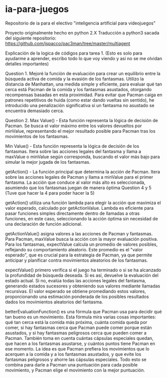 # ia-para-juegos
Repositorio de ia para el electivo "inteligencia artificial para videojuegos"

Proyecto originalmente hecho en python 2.X 
Traducción a python3 sacada del siguiente repositorio: https://github.com/jspacco/pac3man/tree/master/multiagent

Explicación de la logica de códigos para tarea 1. (Esto es solo para ayudarme a aprender, escribo todo lo que voy viendo y asi no se me olvidan detalles importantes)

Question 1.
Mejoré la función de evaluación para crear un equilibrio entre la búsqueda activa de comida y la evasión  de los fantasmas. Utilizo la distancia de Manhattan, una medida simple y eficiente, para evaluar qué tan cerca está Pacman de la comida y los fantasmas asustados, otorgando recompensas basadas en esta proximidad. Para evitar que Pacman caiga en patrones repetitivos de huida (como estar dando vueltas sin sentido), he introducido una penalización significativa si un fantasma no asustado se encuentra demasiado cerca.  

Question 2.
Max Value() - Esta función representa la lógica de decisión de Pacman. Se busca el valor máximo entre los valores devueltos por minValue, representando el mejor resultado posible para Pacman tras los movimientos de los fantasmas.

Min Value() - Esta función representa la lógica de decisión de los fantasmas. Itera sobre las acciones legales del fantasma y llama a maxValue o minValue según corresponda, buscando el valor más bajo para simular la mejor jugada de los fantasmas.

getAction() - La función principal que determina la acción de Pacman. Itera sobre las acciones legales de Pacman y llama a minValue para el primer fantasma. La acción que conduce al valor más alto es seleccionada, asumiendo que los fantasmas juegan de manera óptima
Question 4 y 5 (Tuve que hacer la 4 para poder hacer la 5)

getAction() utiliza una función lambda para elegir la acción que maximiza el valor esperado, calculado por getActionValue. Lambda es eficiente para pasar funciones simples directamente dentro de llamadas a otras funciones, en este caso, seleccionando la acción óptima sin necesidad de una declaración de función adicional.

getActionValue() asigna valores a las acciones de Pacman y fantasmas. Para Pacman, maxValue busca la acción con la mayor evaluación positiva. Para los fantasmas, expectValue calcula un promedio de valores posibles, reflejando su comportamiento aleatorio. Este promedio es el "valor esperado", que es crucial para la estrategia de Pacman, ya que permite anticipar y planificar contra movimientos aleatorios de los fantasmas.

expectValue() primero verifica si el juego ha terminado o si se ha alcanzado la profundidad de búsqueda deseada. Si es así, devuelve la evaluación del estado actual. Si no, evalúa todas las acciones legales del fantasma, generando estados sucesores y obteniendo sus valores mediante llamadas recursivas. El valor esperado se obtiene promediando estos valores, proporcionando una estimación ponderada de los posibles resultados dados los movimientos aleatorios del fantasma.

betterEvaluationFunction() es una fórmula que Pacman usa para decidir qué tan bueno es un movimiento. Esta fórmula mira varias cosas importantes: qué tan cerca está la comida más próxima, cuánta comida queda por comer, si hay fantasmas cerca que Pacman puede comer porque están asustados, y si hay fantasmas peligrosos cerca que pueden comer a Pacman. También toma en cuenta cuántas cápsulas especiales quedan, que hacen a los fantasmas asustarse, y cuántos puntos tiene Pacman en ese momento. La idea es que Pacman prefiera los movimientos que lo acerquen a la comida y a los fantasmas asustados, y que evite los fantasmas peligrosos y ahorre las cápsulas especiales. Todo esto se combina para darle a Pacman una puntuación para cada posible movimiento, y Pacman elige el movimiento con la mejor puntuación.

